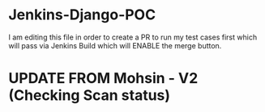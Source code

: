 # Jenkins-Django-POC
I am editing this file in order to create a PR to run my test cases first which will pass via Jenkins Build which will ENABLE the merge button.
<br>

# UPDATE FROM Mohsin - V2 (Checking Scan status)
